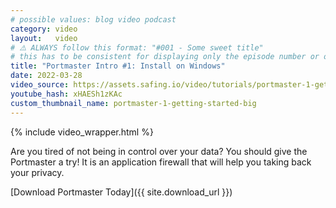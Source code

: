 ```yaml
---
# possible values: blog video podcast
category: video
layout:   video
# ⚠️ ALWAYS follow this format: "#001 - Some sweet title"
# this has to be consistent for displaying only the episode number or only the title
title: "Portmaster Intro #1: Install on Windows"
date: 2022-03-28
video_source: https://assets.safing.io/video/tutorials/portmaster-1-getting-started.mp4
youtube_hash: xHAESh1zKAc
custom_thumbnail_name: portmaster-1-getting-started-big
---
```


{% include video_wrapper.html %}

Are you tired of not being in control over your data? You should give the Portmaster a try! It is an application firewall that will help you taking back your privacy.

[Download Portmaster Today]({{ site.download_url }})
